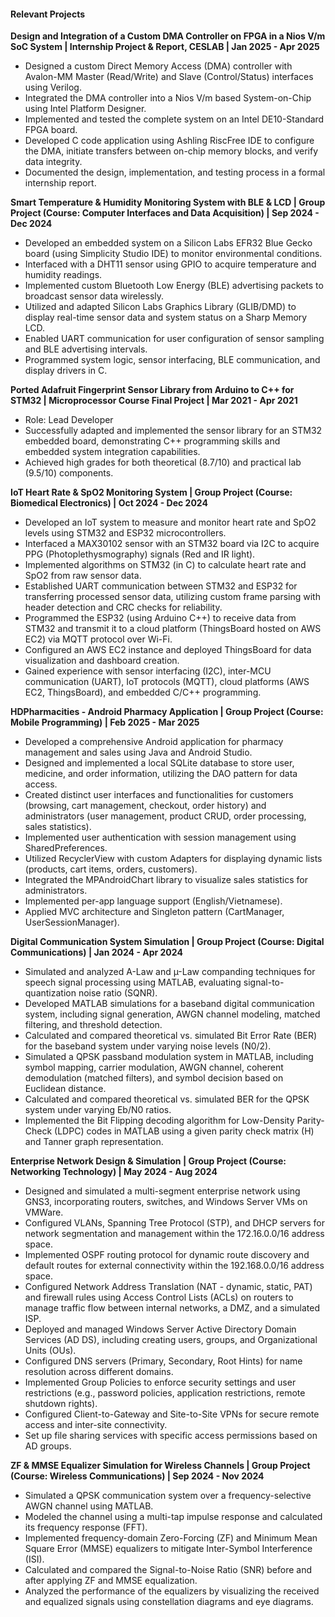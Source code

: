 #### Relevant Projects

**Design and Integration of a Custom DMA Controller on FPGA in a Nios V/m SoC System | Internship Project & Report, CESLAB | Jan 2025 - Apr 2025**
- Designed a custom Direct Memory Access (DMA) controller with Avalon-MM Master (Read/Write) and Slave (Control/Status) interfaces using Verilog.
- Integrated the DMA controller into a Nios V/m based System-on-Chip using Intel Platform Designer.
- Implemented and tested the complete system on an Intel DE10-Standard FPGA board.
- Developed C code application using Ashling RiscFree IDE to configure the DMA, initiate transfers between on-chip memory blocks, and verify data integrity.
- Documented the design, implementation, and testing process in a formal internship report.

**Smart Temperature & Humidity Monitoring System with BLE & LCD | Group Project (Course: Computer Interfaces and Data Acquisition) | Sep 2024 - Dec 2024**
- Developed an embedded system on a Silicon Labs EFR32 Blue Gecko board (using Simplicity Studio IDE) to monitor environmental conditions.
- Interfaced with a DHT11 sensor using GPIO to acquire temperature and humidity readings.
- Implemented custom Bluetooth Low Energy (BLE) advertising packets to broadcast sensor data wirelessly.
- Utilized and adapted Silicon Labs Graphics Library (GLIB/DMD) to display real-time sensor data and system status on a Sharp Memory LCD.
- Enabled UART communication for user configuration of sensor sampling and BLE advertising intervals.
- Programmed system logic, sensor interfacing, BLE communication, and display drivers in C.

**Ported Adafruit Fingerprint Sensor Library from Arduino to C++ for STM32 | Microprocessor Course Final Project | Mar 2021 - Apr 2021**
- Role: Lead Developer
- Successfully adapted and implemented the sensor library for an STM32 embedded board, demonstrating C++ programming skills and embedded system integration capabilities.
- Achieved high grades for both theoretical (8.7/10) and practical lab (9.5/10) components.

**IoT Heart Rate & SpO2 Monitoring System | Group Project (Course: Biomedical Electronics) | Oct 2024 - Dec 2024**
- Developed an IoT system to measure and monitor heart rate and SpO2 levels using STM32 and ESP32 microcontrollers.
- Interfaced a MAX30102 sensor with an STM32 board via I2C to acquire PPG (Photoplethysmography) signals (Red and IR light).
- Implemented algorithms on STM32 (in C) to calculate heart rate and SpO2 from raw sensor data.
- Established UART communication between STM32 and ESP32 for transferring processed sensor data, utilizing custom frame parsing with header detection and CRC checks for reliability.
- Programmed the ESP32 (using Arduino C++) to receive data from STM32 and transmit it to a cloud platform (ThingsBoard hosted on AWS EC2) via MQTT protocol over Wi-Fi.
- Configured an AWS EC2 instance and deployed ThingsBoard for data visualization and dashboard creation.
- Gained experience with sensor interfacing (I2C), inter-MCU communication (UART), IoT protocols (MQTT), cloud platforms (AWS EC2, ThingsBoard), and embedded C/C++ programming.

**HDPharmacities - Android Pharmacy Application | Group Project (Course: Mobile Programming) | Feb 2025 - Mar 2025**
- Developed a comprehensive Android application for pharmacy management and sales using Java and Android Studio.
- Designed and implemented a local SQLite database to store user, medicine, and order information, utilizing the DAO pattern for data access.
- Created distinct user interfaces and functionalities for customers (browsing, cart management, checkout, order history) and administrators (user management, product CRUD, order processing, sales statistics).
- Implemented user authentication with session management using SharedPreferences.
- Utilized RecyclerView with custom Adapters for displaying dynamic lists (products, cart items, orders, customers).
- Integrated the MPAndroidChart library to visualize sales statistics for administrators.
- Implemented per-app language support (English/Vietnamese).
- Applied MVC architecture and Singleton pattern (CartManager, UserSessionManager).

**Digital Communication System Simulation | Group Project (Course: Digital Communications) | Jan 2024 - Apr 2024**
- Simulated and analyzed A-Law and µ-Law companding techniques for speech signal processing using MATLAB, evaluating signal-to-quantization noise ratio (SQNR).
- Developed MATLAB simulations for a baseband digital communication system, including signal generation, AWGN channel modeling, matched filtering, and threshold detection.
- Calculated and compared theoretical vs. simulated Bit Error Rate (BER) for the baseband system under varying noise levels (N0/2).
- Simulated a QPSK passband modulation system in MATLAB, including symbol mapping, carrier modulation, AWGN channel, coherent demodulation (matched filters), and symbol decision based on Euclidean distance.
- Calculated and compared theoretical vs. simulated BER for the QPSK system under varying Eb/N0 ratios.
- Implemented the Bit Flipping decoding algorithm for Low-Density Parity-Check (LDPC) codes in MATLAB using a given parity check matrix (H) and Tanner graph representation.

**Enterprise Network Design & Simulation | Group Project (Course: Networking Technology) | May 2024 - Aug 2024**
- Designed and simulated a multi-segment enterprise network using GNS3, incorporating routers, switches, and Windows Server VMs on VMWare.
- Configured VLANs, Spanning Tree Protocol (STP), and DHCP servers for network segmentation and management within the 172.16.0.0/16 address space.
- Implemented OSPF routing protocol for dynamic route discovery and default routes for external connectivity within the 192.168.0.0/16 address space.
- Configured Network Address Translation (NAT - dynamic, static, PAT) and firewall rules using Access Control Lists (ACLs) on routers to manage traffic flow between internal networks, a DMZ, and a simulated ISP.
- Deployed and managed Windows Server Active Directory Domain Services (AD DS), including creating users, groups, and Organizational Units (OUs).
- Configured DNS servers (Primary, Secondary, Root Hints) for name resolution across different domains.
- Implemented Group Policies to enforce security settings and user restrictions (e.g., password policies, application restrictions, remote shutdown rights).
- Configured Client-to-Gateway and Site-to-Site VPNs for secure remote access and inter-site connectivity.
- Set up file sharing services with specific access permissions based on AD groups.

**ZF & MMSE Equalizer Simulation for Wireless Channels | Group Project (Course: Wireless Communications) | Sep 2024 - Nov 2024**
- Simulated a QPSK communication system over a frequency-selective AWGN channel using MATLAB.
- Modeled the channel using a multi-tap impulse response and calculated its frequency response (FFT).
- Implemented frequency-domain Zero-Forcing (ZF) and Minimum Mean Square Error (MMSE) equalizers to mitigate Inter-Symbol Interference (ISI).
- Calculated and compared the Signal-to-Noise Ratio (SNR) before and after applying ZF and MMSE equalization.
- Analyzed the performance of the equalizers by visualizing the received and equalized signals using constellation diagrams and eye diagrams.